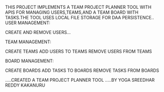 THIS PROJECT IMPLEMENTS A TEAM PROJECT PLANNER TOOL WITH APIS FOR MANAGING USERS,TEAMS,AND A TEAM BOARD WITH TASKS.THE TOOL USES LOCAL FILE STORAGE FOR DAA PERSISTENCE..
USER MANAGEMENT:

CREATE AND REMOVE USERS...


TEAM MANAGEMENT:

CREATE TEAMS 
ADD USERS TO TEAMS 
REMOVE USERS FROM TEAMS


BOARD MANAGEMENT:

CREATE BOARDS
ADD TASKS TO BOARDS 
REMOVE TASKS FROM BOARDS

.....CREATED A TEAM PROJECT PLANNER TOOL 
.....BY YOGA SREEDHAR REDDY KAKANURU
